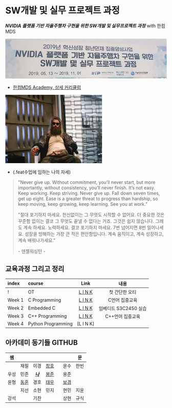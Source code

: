# SW개발 및 실무 프로젝트 과정

***NVIDIA 플랫폼 기반 자율주행차 구현을 위한 SW개발 및 실무프로젝트 과정*** with 한컴MDS


![](./img/intro.jpg)

* [한컴MDS Academy, 상세 커리큘럼](http://www.mdsacademy.co.kr/customer/board_view.php?board_idx=1585&schField=&schWord=nvidia&search_div=notice&size=10&page=1)


<img src="./t.jpg" width="60%" height="60%">

* (.feat수업에 임하는 나의 자세)


>"Never give up. Without commitment, you’ll never start, but more importantly, without consistency, you’ll never finish. It’s not easy. Keep working. Keep striving. Never give up. Fall down seven times, get up eight. Ease is a greater threat to progress than hardship, so keep moving, keep growing, keep learning. See you at work.”
>
>"절대 포기하지 마세요. 헌신없이는 그 무엇도 시작할 수 없어요. 더 중요한 것은 꾸준함 없이는 결코 그 무엇도 끝낼 수 없다는 거죠. 그것은 쉽지 않습니다. 그래도 계속 하세요. 노력하세요. 결코 포기하지 마세요. 7번 넘어지면 8번 일어나세요. 성장을 방해하는 가장 큰 적은 편안함입니다. 계속 움직이고, 계속 성장하고, 계속 배워나가세요." 
>
>\- 덴젤워싱턴 -





## 교육과정 그리고 정리

|index|course|Link|내용|
|:---|:---|:---:|:---:|
|!|OT|[L I N K](./courses/OT/OT.md)|첫 간단한 오티
|Week 1|C Programming|[L I N K](./courses/w01.md)|C언어 집중교육
|Week 2|Embedded C|[L I N K](./courses/w02.md)|임베디드 S3C2450 실습
|Week 3|C++ Programming|[L I N K](./courses/w03.md)|C++언어 집중교육
|Week 4|Python Programming|[L I N K]|




## 아카데미 동기들 GITHUB


|쌤|  |  |  ||  |문|
|:---:|:---:|:---:|:---:|:---:|:---:|:---:
|  |재필|이경|[창호](https://github.com/changhonam)||윤수|한빈|
|우성|민준|[***나***](https://github.com/NamWoo)|[봉준](https://github.com/iambongjun)||용준||
|윤형|[동훈](https://github.com/Baccas-Kim?tab=repositories)|경호|[태우](https://github.com/taewookimmr)||[보경](https://github.com/boku-kim)||
|  |지선|소현|민지||현민|지윤|
|강석|  |기찬|  ||상현|규식|

